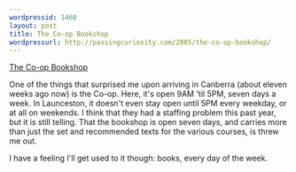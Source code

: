 ```yaml
---
wordpressid: 1460
layout: post
title: The Co-op Bookshop
wordpressurl: http://passingcuriosity.com/2005/the-co-op-bookshop/
---
```


[The Co-op Bookshop][1]

[1]: http://www.coop-bookshop.com.au/

One of the things that surprised me upon arriving in Canberra (about eleven
weeks ago now) is the Co-op. Here, it's open 9AM 'til 5PM, seven days a week.
In Launceston, it doesn't even stay open until 5PM every weekday, or at all on
weekends. I think that they had a staffing problem this past year, but it is
still telling.  That the bookshop is open seven days, and carries more than
just the set and recommended texts for the various courses, is threw me out.

I have a feeling I'll get used to it though: books, every day of the week.
